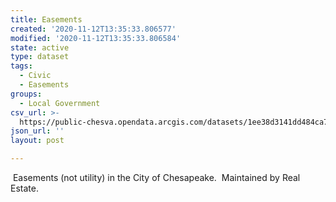 ```yaml
---
title: Easements
created: '2020-11-12T13:35:33.806577'
modified: '2020-11-12T13:35:33.806584'
state: active
type: dataset
tags:
  - Civic
  - Easements
groups:
  - Local Government
csv_url: >-
  https://public-chesva.opendata.arcgis.com/datasets/1ee38d3141dd484ca73447db889cc42b_14.csv?outSR=%7B%22latestWkid%22%3A2284%2C%22wkid%22%3A102747%7D
json_url: ''
layout: post

---
```

 Easements (not utility) in the City of Chesapeake.  Maintained by Real Estate.
